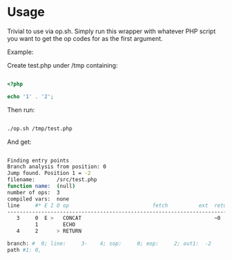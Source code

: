 # Usage

Trivial to use via op.sh. Simply run this wrapper with whatever PHP script you want to get the op codes for as the first argument.

Example:

Create test.php under /tmp containing:

```php

<?php

echo '1' . '2';

```

Then run:

```bash

./op.sh /tmp/test.php

```

And get:

```bash

Finding entry points
Branch analysis from position: 0
Jump found. Position 1 = -2
filename:       /src/test.php
function name:  (null)
number of ops:  3
compiled vars:  none
line     #* E I O op                           fetch          ext  return  operands
-------------------------------------------------------------------------------------
   3     0  E >   CONCAT                                           ~0      '1', '2'
         1        ECHO                                                     ~0
   4     2      > RETURN                                                   1

branch: #  0; line:     3-    4; sop:     0; eop:     2; out1:  -2
path #1: 0, 

```
